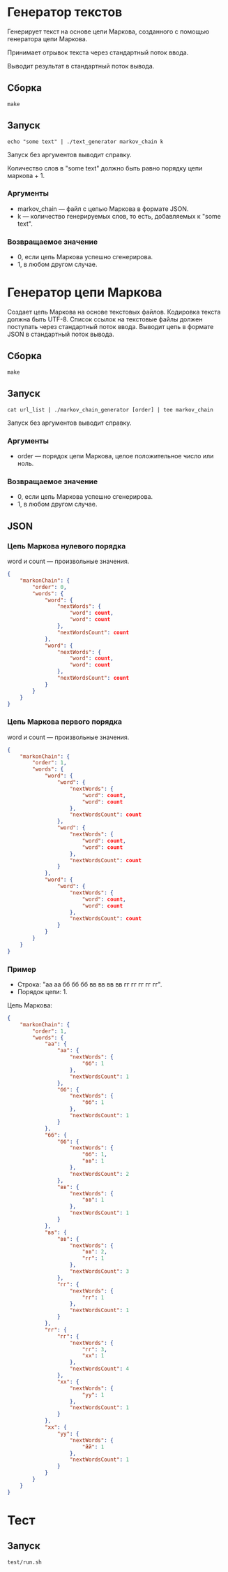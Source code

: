 # Генератор текстов

Генерирует текст на основе цепи Маркова, созданного с помощью генератора цепи Маркова.

Принимает отрывок текста через стандартный поток ввода.

Выводит результат в стандартный поток вывода.

## Сборка

    make

## Запуск

    echo "some text" | ./text_generator markov_chain k

Запуск без аргументов выводит справку.

Количество слов в "some text" должно быть равно порядку цепи маркова + 1.

### Аргументы

 * markov_chain — файл с цепью Маркова в формате JSON.
 * k — количество генерируемых слов, то есть, добавляемых к "some text".

### Возвращаемое значение

 * 0, если цепь Маркова успешно сгенерирова.
 * 1, в любом другом случае.

# Генератор цепи Маркова

Создает цепь Маркова на основе текстовых файлов. Кодировка текста должна быть UTF-8. Список ссылок на текстовые файлы должен поступать через стандартный поток ввода. Выводит цепь в формате JSON в стандартный поток вывода.

## Сборка

    make

## Запуск

    cat url_list | ./markov_chain_generator [order] | tee markov_chain

Запуск без аргументов выводит справку.

### Аргументы

 * order — порядок цепи Маркова, целое положительное число или ноль.

### Возвращаемое значение

 * 0, если цепь Маркова успешно сгенерирова.
 * 1, в любом другом случае.

## JSON

### Цепь Маркова нулевого порядка

word и count — произвольные значения.

```json
{
    "markonChain": {
        "order": 0,
        "words": {
            "word": {
                "nextWords": {
                    "word": count,
                    "word": count
                },
                "nextWordsCount": count
            },
            "word": {
                "nextWords": {
                    "word": count,
                    "word": count
                },
                "nextWordsCount": count
            }
        }
    }
}
```

### Цепь Маркова первого порядка

word и count — произвольные значения.

```json
{
    "markonChain": {
        "order": 1,
        "words": {
            "word": {
                "word": {
                    "nextWords": {
                        "word": count,
                        "word": count
                    },
                    "nextWordsCount": count
                },
                "word": {
                    "nextWords": {
                        "word": count,
                        "word": count
                    },
                    "nextWordsCount": count
                }
            },
            "word": {
                "word": {
                    "nextWords": {
                        "word": count,
                        "word": count
                    },
                    "nextWordsCount": count
                }
            }
        }
    }
}
```

### Пример

 * Строка: "аа аа бб бб бб вв вв вв вв гг гг гг гг гг".
 * Порядок цепи: 1.

Цепь Маркова:

```json
{
    "markonChain": {
        "order": 1,
        "words": {
            "аа": {
                "аа": {
                    "nextWords": {
                        "бб": 1
                    },
                    "nextWordsCount": 1
                },
                "бб": {
                    "nextWords": {
                        "бб": 1
                    },
                    "nextWordsCount": 1
                }
            },
            "бб": {
                "бб": {
                    "nextWords": {
                        "бб": 1,
                        "вв": 1
                    },
                    "nextWordsCount": 2
                },
                "вв": {
                    "nextWords": {
                        "вв": 1
                    },
                    "nextWordsCount": 1
                }
            },
            "вв": {
                "вв": {
                    "nextWords": {
                        "вв": 2,
                        "гг": 1
                    },
                    "nextWordsCount": 3
                },
                "гг": {
                    "nextWords": {
                        "гг": 1
                    },
                    "nextWordsCount": 1
                }
            },
            "гг": {
                "гг": {
                    "nextWords": {
                        "гг": 3,
                        "хх": 1
                    },
                    "nextWordsCount": 4
                },
                "хх": {
                    "nextWords": {
                        "уу": 1
                    },
                    "nextWordsCount": 1
                }
            },
            "хх": {
                "уу": {
                    "nextWords": {
                        "йй": 1
                    },
                    "nextWordsCount": 1
                }
            }
        }
    }
}
```

# Тест

## Запуск

    test/run.sh
